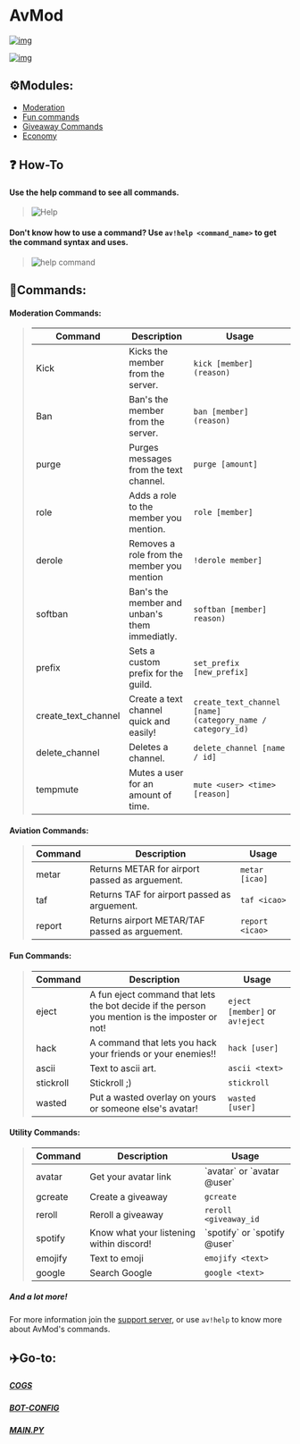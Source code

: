 # **AvMod**

[![img][1]][2]

[1]:  https://botlist.space/bot/761414234767884318/badge?property=tag
[2]:  https://top.gg/bot/761414234767884318

[![img][3]][4]

[3]:  https://botlist.space/bot/761414234767884318/badge?property=support
[4]:  https://discord.gg/eJrTyEX


## ⚙️Modules:
- [Moderation](https://github.com/dev-737/AvMod-V2/blob/master/cogs/commands.py)
- [Fun commands](https://github.com/dev-737/AvMod-V2/blob/master/cogs/fun.py)
- [Giveaway Commands](https://github.com/dev-737/AvMod-V2/blob/master/cogs/giveaway.py)
- [Economy](https://github.com/dev-737/AvMod-V2/blob/master/cogs/_eco.py)
## ❓ How-To

#### Use the help command to see all commands.
> ![Help](https://media.discordapp.net/attachments/764862897830363146/797688566594666586/unknown.png) 

#### Don't know how to use a command? Use `av!help <command_name>` to get the command syntax and uses.
> ![help command](https://media.discordapp.net/attachments/769570575659171871/797688806585270292/unknown.png)

## 🤖Commands:
<h4 id="moderation-commands-">Moderation Commands:</h4>
<blockquote>
<table>
<thead>
<tr>
<th>Command</th>
<th>Description</th>
<th>Usage</th>
</tr>
</thead>
<tbody>
<tr>
<td>Kick</td>
<td>Kicks the member from the server.</td>
<td><code>kick [member] (reason)</code></td>
</tr>
<tr>
<td>Ban</td>
<td>Ban&#39;s the member from the server.</td>
<td><code>ban [member] (reason)</code></td>
</tr>
<tr>
<td>purge</td>
<td>Purges messages from the text channel.</td>
<td><code>purge [amount]</code></td>
</tr>
<tr>
<td>role</td>
<td>Adds a role to the member you mention.</td>
<td><code>role [member]</code></td>
</tr>
<tr>
<td>derole</td>
<td>Removes a role from the member you mention</td>
<td><code>!derole member]</code></td>
</tr>
<tr>
<td>softban</td>
<td>Ban&#39;s the member and unban&#39;s them immediatly.</td>
<td><code>softban [member] reason)</code></td>
</tr>
<tr>
<td>prefix</td>
<td>Sets a custom prefix for the guild.</td>
<td><code>set_prefix [new_prefix]</code></td>
</tr>
<tr>
<td>create_text_channel</td>
<td>Create a text channel quick and easily!</td>
<td><code>create_text_channel [name] (category_name / category_id)</code></td>
</tr>
<tr>
<td>delete_channel</td>
<td>Deletes a channel.</td>
<td><code>delete_channel [name / id]</code></td>
</tr>
<tr>
<td>tempmute</td>
<td>Mutes a user for an amount of time.</td>
<td><code>mute &lt;user&gt; &lt;time&gt; [reason]</code></td>
</tr>
</tbody>
</table>
</blockquote>
<h4 id="aviation-commands-">Aviation Commands:</h4>
<blockquote>
<table>
<thead>
<tr>
<th>Command</th>
<th>Description</th>
<th>Usage</th>
</tr>
</thead>
<tbody>
<tr>
<td>metar</td>
<td>Returns METAR for airport passed as arguement.</td>
<td><code>metar [icao]</code></td>
</tr>
<tr>
<td>taf</td>
<td>Returns TAF for airport passed as arguement.</td>
<td><code>taf &lt;icao&gt;</code></td>
</tr>
<tr>
<td>report</td>
<td>Returns airport METAR/TAF passed as arguement.</td>
<td><code>report &lt;icao&gt;</code></td>
</tr>
</tbody>
</table>
</blockquote>
<h4 id="fun-commands-">Fun Commands:</h4>
<blockquote>
<table>
<thead>
<tr>
<th>Command</th>
<th>Description</th>
<th>Usage</th>
</tr>
</thead>
<tbody>
<tr>
<td>eject</td>
<td>A fun eject command that lets the bot decide if the person you mention is the imposter or not!</td>
<td><code>eject [member]</code> or <code>av!eject</code> </td>
</tr>
<tr>
<td>hack</td>
<td>A command that lets you hack your friends or your enemies!!</td>
<td><code>hack [user]</code></td>
</tr>
<tr>
<td>ascii</td>
<td>Text to ascii art.</td>
<td><code>ascii &lt;text&gt;</code></td>
</tr>
<tr>
<td>stickroll</td>
<td>Stickroll ;)</td>
<td><code>stickroll</code></td>
</tr>
<tr>
<td>wasted</td>
<td>Put a wasted overlay on yours or someone else's avatar!</td>
<td><code>wasted [user]</code></td>
</tr>
</tbody>
</table>
</blockquote>
<h4 id="utility-commands-">Utility Commands:</h4>
<blockquote>
<table>
<thead>
<tr>
<th>Command</th>
<th>Description</th>
<th>Usage</th>
</tr>
</thead>
<tbody>
<tr>
<td>avatar</td>
<td>Get your avatar link</td>
<td>`avatar` or `avatar @user`</td>
</tr>
<tr>
<td>gcreate</td>
<td>Create a giveaway</td>
<td><code>gcreate</code></td>
</tr>
<tr>
<td>reroll</td>
<td>Reroll a giveaway</td>
<td><code>reroll &lt;giveaway_id</code></td>
</tr>
<tr>
<td>spotify</td>
<td>Know what your listening within discord!</td>
<td>`spotify`  or  `spotify @user`</td>
</tr>
<tr>
<td>emojify</td>
<td>Text to emoji</td>
<td><code>emojify &lt;text&gt;</code></td>
</tr>
<tr>
<td>google</td>
<td>Search Google</td>
<td><code>google &lt;text&gt;</code></td>
</tr>
</tbody>
</table>
</blockquote>

##### And a lot more!
For more information join the [support server](https://discord.gg/eJrTyEX), or use `av!help` to know more about AvMod's commands.

## ✈️Go-to:
##### [COGS](https://github.com/dev-737/AvMod-V2/tree/master/cogs)
##### [BOT-CONFIG](https://github.com/dev-737/AvMod-V2/tree/master/bot_config)
##### [MAIN.PY](https://github.com/dev-737/AvMod-V2/blob/master/main.py)
